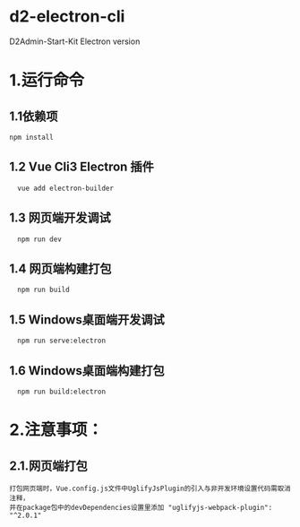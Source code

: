 # d2-electron-cli
D2Admin-Start-Kit Electron version

# 1.运行命令
## 1.1依赖项
```
npm install
```

## 1.2 Vue Cli3 Electron 插件
```
  vue add electron-builder
```

## 1.3 网页端开发调试
```
  npm run dev
```

## 1.4 网页端构建打包
```
  npm run build
```

## 1.5 Windows桌面端开发调试
```
  npm run serve:electron
```

## 1.6 Windows桌面端构建打包
```
  npm run build:electron
```

# 2.注意事项：
## 2.1.网页端打包
```
打包网页端时，Vue.config.js文件中UglifyJsPlugin的引入与非开发环境设置代码需取消注释，
并在package包中的devDependencies设置里添加 "uglifyjs-webpack-plugin": "^2.0.1"
```